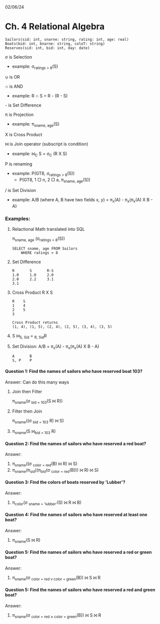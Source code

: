 02/06/24
# Ch. 4 Relational Algebra
```
Sailors(sid: int, snarne: string, rating: int, age: real) 
Boats(bid: int, bnarne: string, coloT: string)
Reserves(sid: int, bid: int, day: date)
```

σ is Selection
- example: σ<sub>ratings > 8</sub>(S)
  
∪ is OR

∩ is AND
- example: R ∩ S = R - (R - S)

\- is Set Difference

π is Projection
- example: π<sub>sname, age</sub>(S)

X is Cross Product
  
⨝ is Join operator (subscript is condition)
-  example: ⨝<sub>C</sub> S = σ<sub>C</sub> (R X S)

P is renaming
- example: P(GT8, σ<sub>ratings > 8</sub>(S)) 
  - P(GT8, 1 ▢ n, 2 ▢ a, π<sub>sname, age</sub>(S))

/ is Set Division
- example: A/B (where A, B have two fields x, y) =  π<sub>x</sub>(A) - π<sub>x</sub>(π<sub>x</sub>(A) X B - A)

### Examples:
1. Relactional Math translated into SQL
   
    π<sub>sname, age</sub> (σ<sub>ratings > 8</sub>(S))
    ```
    SELECT sname, age FROM Sailors 
        WHERE ratings > 8
    ```
2. Set Difference
    ``` 
    R       S       R-S
    1.0     1.0     2.0
    2.0     2.2     3.1
    3.1
    ```
3. Cross Product R X S
   ```
   R    S   
   1    4
   2    5
   3

   Cross Product returns 
   (1, 4), (1, 5), (2, 4), (2, 5), (3, 4), (3, 5)
   ```
4. S ⨝<sub>S, Sid</sub> = <sub>R, Sid</sub>R

5. Set Division: A/B = π<sub>x</sub>(A) - π<sub>x</sub>(π<sub>x</sub>(A) X B - A)
    ```
    A       B
    S, P    P
    ```

#### Question 1: Find the names of sailors who have reserved boat 103?
Answer: Can do this many ways
1. Join then Filter
   
   π<sub>sname</sub>(σ <sub>bid = 103</sub>(S ⨝ R))
2. Filter then Join
   
   π<sub>sname</sub>((σ <sub>bid = 103</sub> R) ⨝ S)
3. 
   π<sub>sname</sub>(S ⨝<sub>bid = 103</sub> R)

#### Question 2: Find the names of sailors who have reserved a red boat?
Answer:

1. π<sub>sname</sub>((σ <sub>color = red</sub>(B) ⨝ R) ⨝ S)
2. π<sub>sname</sub>(π<sub>sid</sub>((π<sub>bid</sub>(σ <sub>color = red</sub>(B))) ⨝ R) ⨝ S)

#### Question 3: Find the colors of boats reserved by 'Lubber'?
Answer:

1. π<sub>color</sub>(σ <sub>sname = 'lubber'</sub>(S) ⨝ R ⨝ B)

#### Question 4: Find the names of sailors who have reserved at least one boat?
Answer:

1. π<sub>sname</sub>(S ⨝ R)

#### Question 5: Find the names of sailors who have reserved a red or green boat?
Answer:

1. π<sub>sname</sub>(σ <sub>color = red v color = green</sub>(B)) ⨝ S ⨝ R
   
#### Question 5: Find the names of sailors who have reserved a red and green boat?
Answer:

1. π<sub>sname</sub>(σ <sub>color = red ∧ color = green</sub>(B)) ⨝ S ⨝ R